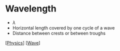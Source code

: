 
# Wavelength

- $\lambda$
- Horizontal length covered by one cycle of a wave
- Distance between crests or between troughs

[[Physics]] [[Wave]]

[//begin]: # "Autogenerated link references for markdown compatibility"
[Physics]: physics "Physics"
[Wave]: wave "Wave"
[//end]: # "Autogenerated link references"